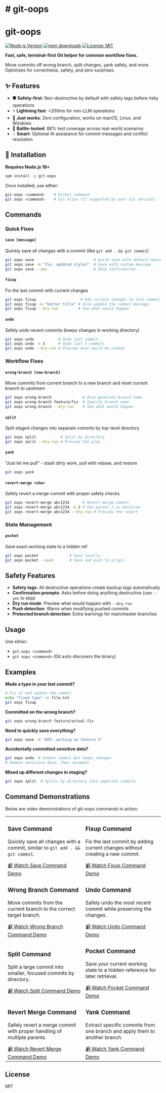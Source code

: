 
﻿# git-oops
=======
# git-oops

[![Node.js Version](https://img.shields.io/badge/node-%3E%3D18.0.0-brightgreen.svg)](https://nodejs.org/)
[![npm downloads](https://img.shields.io/npm/dt/git-oops.svg)](https://www.npmjs.com/package/git-oops)
[![License: MIT](https://img.shields.io/badge/License-MIT-yellow.svg)](https://opensource.org/licenses/MIT)

**Fast, safe, terminal-first Git helper for common workflow fixes.**

Move commits off wrong branch, split changes, yank safely, and more. Optimizes for correctness, safety, and zero surprises.

## ✨ Features

- 🛡️ **Safety-first**: Non-destructive by default with safety tags before risky operations
- ⚡ **Lightning fast**: <200ms for non-LLM operations
- 🎯 **Just works**: Zero configuration, works on macOS, Linux, and Windows
- 🧪 **Battle-tested**: 88% test coverage across real-world scenarios
- 💡 **Smart**: Optional AI assistance for commit messages and conflict resolution

## 🚀 Installation

**Requires Node.js 18+**

```bash
npm install -g git-oops
```

Once installed, use either:

```bash
git-oops <command>    # Direct command
git oops <command>    # Git alias (if supported by your Git version)
```

## Commands

### Quick Fixes

#### `save [message]`

Quickly save all changes with a commit (like `git add . && git commit`)

```bash
git oops save                           # Quick save with default message
git oops save -m "fix: updated styles"  # Save with custom message
git oops save --yes                     # Skip confirmation
```

#### `fixup`

Fix the last commit with current changes

```bash
git oops fixup                    # Add current changes to last commit
git oops fixup -m "better title" # Also update the commit message
git oops fixup --dry-run         # See what would happen
```

#### `undo`

Safely undo recent commits (keeps changes in working directory)

```bash
git oops undo           # Undo last commit
git oops undo -n 3      # Undo last 3 commits
git oops undo --dry-run # Preview what would be undone
```

### Workflow Fixes

#### `wrong-branch [new-branch]`

Move commits from current branch to a new branch and reset current branch to upstream

```bash
git oops wrong-branch              # Auto-generate branch name
git oops wrong-branch feature/fix  # Specify branch name
git oops wrong-branch --dry-run    # See what would happen
```

#### `split`

Split staged changes into separate commits by top-level directory

```bash
git oops split           # Split by directory
git oops split --dry-run # Preview the plan
```

#### `yank`

"Just let me pull" - stash dirty work, pull with rebase, and restore

```bash
git oops yank
```

#### `revert-merge <sha>`

Safely revert a merge commit with proper safety checks

```bash
git oops revert-merge abc1234      # Revert merge commit
git oops revert-merge abc1234 -m 2 # Use parent 2 as mainline
git oops revert-merge abc1234 --dry-run # Preview the revert
```

### State Management

#### `pocket`

Save exact working state to a hidden ref

```bash
git oops pocket              # Save locally
git oops pocket --push       # Save and push to origin
```

## Safety Features

- **Safety tags**: All destructive operations create backup tags automatically
- **Confirmation prompts**: Asks before doing anything destructive (use `--yes` to skip)
- **Dry run mode**: Preview what would happen with `--dry-run`
- **Push detection**: Warns when modifying pushed commits
- **Protected branch detection**: Extra warnings for main/master branches

## Usage

Use either:

- `git-oops <command>`
- `git oops <command>` (Git auto-discovers the binary)

## Examples

**Made a typo in your last commit?**

```bash
# Fix it and update the commit
echo "fixed typo" >> file.txt
git oops fixup
```

**Committed on the wrong branch?**

```bash
git oops wrong-branch feature/actual-fix
```

**Need to quickly save everything?**

```bash
git oops save -m "WIP: working on feature X"
```

**Accidentally committed sensitive data?**

```bash
git oops undo  # Undoes commit but keeps changes
# Remove sensitive data, then recommit
```

**Mixed up different changes in staging?**

```bash
git oops split  # Splits by directory into separate commits
```
## Command Demonstrations

Below are video demonstrations of git-oops commands in action:

<table>
  <tr>
    <td width="50%">
      <h3>Save Command</h3>
      <p>Quickly save all changes with a commit, similar to <code>git add . && git commit</code>.</p>
      <a href="https://github.com/user-attachments/assets/2a267d7b-a271-4e8f-8bf9-799f24686a35">📹 Watch Save Command Demo</a>
    </td>
    <td width="50%">
      <h3>Fixup Command</h3>
      <p>Fix the last commit by adding current changes without creating a new commit.</p>
      <a href="https://github.com/user-attachments/assets/21d78501-12ad-469b-8d8e-3a8863cf0c88">📹 Watch Fixup Command Demo</a>
    </td>
  </tr>
  <tr>
    <td width="50%">
      <h3>Wrong Branch Command</h3>
      <p>Move commits from the current branch to the correct target branch.</p>
      <a href="https://github.com/user-attachments/assets/df15e652-04b9-40c3-b2cc-8dfcac3a825c">📹 Watch Wrong Branch Command Demo</a>
    </td>
    <td width="50%">
      <h3>Undo Command</h3>
      <p>Safely undo the most recent commit while preserving the changes.</p>
      <a href="https://github.com/user-attachments/assets/a1022c8f-f0d4-4eb1-9f3e-61d3e5b72c5f">📹 Watch Undo Command Demo</a>
    </td>
  </tr>
  <tr>
    <td width="50%">
      <h3>Split Command</h3>
      <p>Split a large commit into smaller, focused commits by directory.</p>
      <a href="https://github.com/user-attachments/assets/bbe9f425-f5fd-4ac7-9bf1-d62d9801c3ec">📹 Watch Split Command Demo</a>
    </td>
    <td width="50%">
      <h3>Pocket Command</h3>
      <p>Save your current working state to a hidden reference for later retrieval.</p>
      <a href="https://github.com/user-attachments/assets/d437f322-e17a-4b24-8b3b-81f6e9bb6d46">📹 Watch Pocket Command Demo</a>
    </td>
  </tr>
  <tr>
    <td width="50%">
      <h3>Revert Merge Command</h3>
      <p>Safely revert a merge commit with proper handling of multiple parents.</p>
      <a href="https://github.com/user-attachments/assets/1f6275b5-3b4c-4ba0-8e35-bb78d46c2b37">📹 Watch Revert Merge Command Demo</a>
    </td>
    <td width="50%">
      <h3>Yank Command</h3>
      <p>Extract specific commits from one branch and apply them to another branch.</p>
      <a href="https://github.com/user-attachments/assets/52f4fcd5-79b7-4eae-a92d-bf586ef30441">📹 Watch Yank Command Demo</a>
    </td>
  </tr>
</table>

## License

MIT





